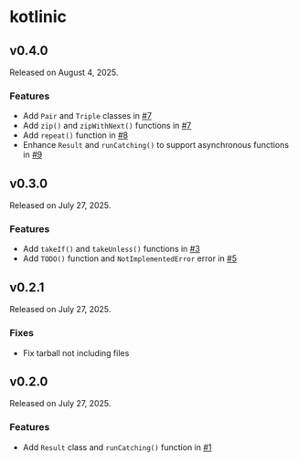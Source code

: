 # kotlinic

## v0.4.0

Released on August 4, 2025.

### Features

- Add `Pair` and `Triple` classes in [#7](https://github.com/injoonH/kotlinic/pull/7)
- Add `zip()` and `zipWithNext()` functions in [#7](https://github.com/injoonH/kotlinic/pull/7)
- Add `repeat()` function in [#8](https://github.com/injoonH/kotlinic/pull/8)
- Enhance `Result` and `runCatching()` to support asynchronous functions in [#9](https://github.com/injoonH/kotlinic/pull/9)

## v0.3.0

Released on July 27, 2025.

### Features

- Add `takeIf()` and `takeUnless()` functions in [#3](https://github.com/injoonH/kotlinic/pull/3)
- Add `TODO()` function and `NotImplementedError` error in [#5](https://github.com/injoonH/kotlinic/pull/5)

## v0.2.1

Released on July 27, 2025.

### Fixes

- Fix tarball not including files

## v0.2.0

Released on July 27, 2025.

### Features

- Add `Result` class and `runCatching()` function in [#1](https://github.com/injoonH/kotlinic/pull/1)
